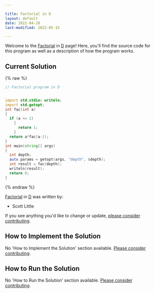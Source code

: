 ```yaml
---

title: Factorial in D
layout: default
date: 2022-04-28
last-modified: 2022-05-15

---
```


Welcome to the [Factorial](https://sampleprograms.io/projects/factorial) in [D](https://sampleprograms.io/languages/d) page! Here, you'll find the source code for this program as well as a description of how the program works.

## Current Solution

{% raw %}

```d
// Factorial program in D


import std.stdio: writeln;
import std.getopt;
int fac(int a)
{
  if (a <= 1)
    {
      return 1;
    }
  return a*fac(a-1);
}
int main(string[] args)
{
  int depth;
  auto params = getopt(args, "depth", &depth);
  int result = fac(depth);
  writeln(result);
  return 0;
}
```

{% endraw %}

[Factorial](https://sampleprograms.io/projects/factorial) in [D](https://sampleprograms.io/languages/d) was written by:

- Scott Little

If you see anything you'd like to change or update, [please consider contributing](https://github.com/TheRenegadeCoder/sample-programs).

## How to Implement the Solution

No 'How to Implement the Solution' section available. [Please consider contributing](https://github.com/TheRenegadeCoder/sample-programs-website).

## How to Run the Solution

No 'How to Run the Solution' section available. [Please consider contributing](https://github.com/TheRenegadeCoder/sample-programs-website).
